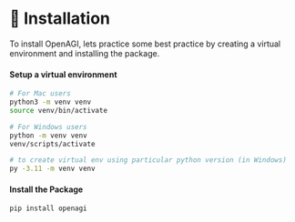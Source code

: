 # 🔧 Installation

To install OpenAGI, lets practice some best practice by creating a virtual environment and installing the package.

#### Setup a virtual environment

```bash
# For Mac users
python3 -m venv venv
source venv/bin/activate

# For Windows users
python -m venv venv
venv/scripts/activate

# to create virtual env using particular python version (in Windows)
py -3.11 -m venv venv
```

#### Install the Package

```bash
pip install openagi
```
